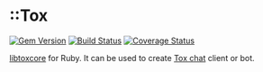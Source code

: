 ::Tox
=====

[![Gem Version](https://badge.fury.io/rb/tox.svg)](http://badge.fury.io/rb/tox)
[![Build Status](https://travis-ci.org/braiden-vasco/tox.rb.svg)](https://travis-ci.org/braiden-vasco/tox.rb)
[![Coverage Status](https://coveralls.io/repos/github/braiden-vasco/tox.rb/badge.svg)](https://coveralls.io/github/braiden-vasco/tox.rb)

[libtoxcore](https://github.com/TokTok/c-toxcore) for Ruby. It can be used
to create [Tox chat](https://tox.chat) client or bot.
